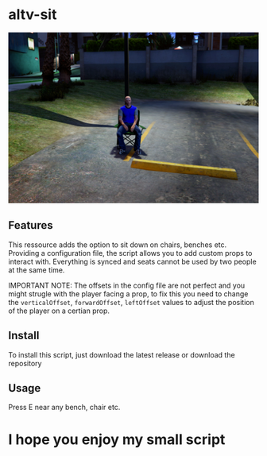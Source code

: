 # altv-sit

![](preview.png)

## Features

This ressource adds the option to sit down on chairs, benches etc.
Providing a configuration file, the script allows you to add custom props to interact with.
Everything is synced and seats cannot be used by two people at the same time.

IMPORTANT NOTE: The offsets in the config file are not perfect and you might strugle with the player facing a prop, to fix this you need to change the `verticalOffset`, `forwardOffset`, `leftOffset` values to adjust the position of the player on a certian prop.

## Install

To install this script, just download the latest release or download the repository

## Usage

Press E near any bench, chair etc.

# I hope you enjoy my small script
